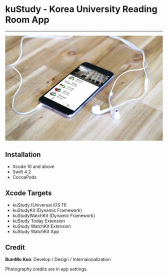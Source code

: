 # kuStudy - Korea University Reading Room App

-----

<img src="./MockUp.jpg" width="800">

## Installation

* Xcode 10 and above
* Swift 4.2
* CocoaPods

## Xcode Targets

* kuStudy (Universal iOS 11)
* kuStudyKit (Dynamic Framework)
* kuStudyWatchKit (Dynamic Framework)
* kuStudy Today Extension
* kuStudy WatchKit Extension
* kuStudy WatchKit App

## Credit

__BumMo Koo__: Develop / Design / Internaionalization

Photography credits are in app settings.
